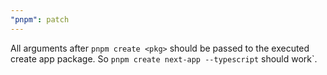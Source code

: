 ```yaml
---
"pnpm": patch
---
```


All arguments after `pnpm create <pkg>` should be passed to the executed create app package. So `pnpm create next-app --typescript` should work`.
